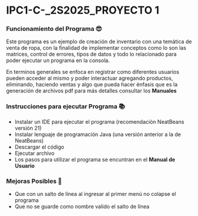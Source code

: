 # IPC1-C-_2S2025_PROYECTO 1

### Funcionamiento del Programa 😎
Este programa es un ejemplo de creación de inventario con una temática de venta de ropa, con la finalidad de implementar conceptos como lo son las matrices, control de errores, tipos de datos y todo lo relacionado para poder ejecutar un programa en la consola.

En terminos generales se enfoca en registrar como diferentes usuarios pueden acceder al mismo y poder interactuar agregando productos, eliminando, haciendo ventas y algo que pueda hacer énfasis que es la generación de archivos pdf para más detalles consultar los **Manuales**

### Instrucciones para ejecutar Programa 📚
- Instalar un IDE para ejecutar el programa (recomendación NeatBeans versión 21)
- Instalar lenguaje de programación Java (una versión anterior a la de NeatBeans)
- Descargar el código
- Ejecutar archivo
- Los pasos para utilizar el programa se encuntran en el **Manual de Usuario**
### Mejoras Posibles 🔧
- Que con un salto de línea al ingresar al primer menú no colapse el programa
- Que no se guarde como nombre valido el salto de línea

